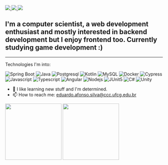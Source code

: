 

<a href="https://www.linkedin.com/in/eduardo-afonso-nunes-da-silva-a123341a0/">
  <img src="https://img.icons8.com/fluent/48/000000/linkedin.png"/>
</a>
<a href="mailto:eduardo.afonso.silva@ccc.ufcg.edu.br">
  <img src="https://img.icons8.com/fluent/48/000000/gmail.png"/>
</a>
<a href="https://www.instagram.com/eduardonunes05/">
  <img src="https://img.icons8.com/fluent/48/000000/instagram-new.png"/>
</a>  

## I'm a computer scientist, a web development enthusiast and mostly interested in backend development but I enjoy frontend too. Currently studying game development :)



___

Technologies I'm into:  

![Spring Boot](https://img.shields.io/badge/SpringBoot-6DB33F?style=for-the-badge&logo=springboot&logoColor=white)
![Java](https://img.shields.io/badge/Java-007396?style=for-the-badge&logo=java&logoColor=ED8B00)
![Postgresql](https://img.shields.io/badge/PostgreSQL-316192?style=for-the-badge&logo=postgresql&logoColor=white)
![Kotlin](https://img.shields.io/badge/Kotlin-b042ff?style=for-the-badge&logo=kotlin&logoColor=orange)
![MySQL](https://img.shields.io/badge/MySQL-59c9cc?style=for-the-badge&logo=MySQL&logoColor=ffa500)
![Docker](https://img.shields.io/badge/Docker-316192?style=for-the-badge&logo=docker&logoColor=white)
![Cypress](https://img.shields.io/badge/Cypress-black?style=for-the-badge&logo=cypress&logoColor=04C38E)
![Javascript](https://img.shields.io/badge/JavaScript-black?style=for-the-badge&logo=javascript)
![Typescript](https://img.shields.io/badge/Typescript-3178C6?style=for-the-badge&logo=typescript&logoColor=white)
![Angular](https://img.shields.io/badge/Angular-DD0031?style=for-the-badge&logo=angular)
![Nodejs](https://img.shields.io/badge/Node.js-43853D?style=for-the-badge&logo=node.js&logoColor=black)
![JUnit5](https://img.shields.io/badge/Junit-43853D?style=for-the-badge&logo=Junit5&logoColor=green)
![C#](https://img.shields.io/badge/C%23-239120?style=flat&logo=unity&logoColor=white)
![Unity](https://img.shields.io/badge/-Unity-000000?style=flat-square&logo=unity&logoColor=white)
- 🤔 I like learning new stuff and I'm determined.
- 📫 How to reach me: eduardo.afonso.silva@ccc.ufcg.edu.br


<img height="180" float="left" src="https://github-readme-stats.vercel.app/api?username=eduardonunes5&show_icons=true&hide_border=true&text_color=bbffff&icon_color=ffffff&bg_color=333333&title_color=ffffff"></img>
<img height="180" float="left" src="https://github-readme-stats.vercel.app/api/top-langs/?username=eduardonunes5&hide_border=true&layout=compact&text_color=bbffff&icon_color=ffffff&bg_color=333333&title_color=ffffff"></img>  
